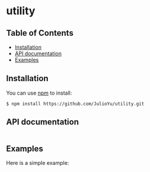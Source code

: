 # utility


## Table of Contents

* [Installation](#installation)
* [API documentation](#api-documentation)
* [Examples](#examples)

## Installation

You can use [npm](https://npmjs.org/) to install:

    $ npm install https://github.com/JulioYu/utility.git


## API documentation

```jsx


```

## Examples

Here is a simple example:

```jsx

```
